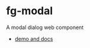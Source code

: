 # fg-modal

A modal dialog web component

- [demo and docs](https://filamentgroup.github.io/wc-modal/demo/)
